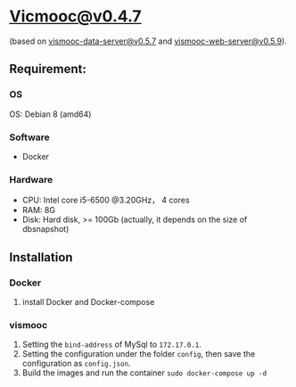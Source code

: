 # Vicmooc@v0.4.7

(based on [vismooc-data-server@v0.5.7](https://github.com/HKUST-VISLab/vismooc-data-server/releases/tag/v0.5.7) and 
[vismooc-web-server@v0.5.9](https://github.com/HKUST-VISLab/vismooc-web-server/releases/tag/v0.5.9)).

## Requirement:

### OS
OS: Debian 8 (amd64)

### Software
- Docker

### Hardware
- CPU: Intel core i5-6500 @3.20GHz， 4 cores
- RAM: 8G
- Disk: Hard disk, >= 100Gb (actually, it depends on the size of dbsnapshot)

## Installation

### Docker
1. install Docker and Docker-compose

### vismooc
1. Setting the `bind-address` of MySql to `172.17.0.1`.
2. Setting the configuration under the folder `config`, then save the configuration as `config.json`.
3. Build the images and run the container `sudo docker-compose up -d`
